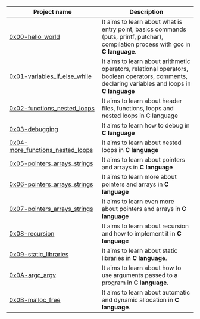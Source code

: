 | **Project name** | **Description** |
| ---------------- | --------------- |
| [0x00-hello_world](https://github.com/Dave-codd/alx-low_level_programming/tree/master/0x00-hello_world) | It aims to learn about what is entry point, basics commands (puts, printf, putchar), compilation process with gcc in **C language**. |
| [0x01-variables_if_else_while](https://github.com/Dave-codd/alx-low_level_programming/tree/master/0x01-variables_if_else_while) | It aims to learn about arithmetic operators, relational operators, boolean operators, comments, declaring variables and loops in **C language** |
| [0x02-functions_nested_loops](https://github.com/Dave-codd/alx-low_level_programming/tree/master/0x02-functions_nested_loops) | It aims to learn about header files, functions, loops and nested loops in C language |
| [0x03-debugging](https://github.com/Dave-codd/alx-low_level_programming/tree/master/0x03-debugging) |	It aims to learn how to debug in **C language** |
| [0x04-more_functions_nested_loops](https://github.com/Dave-codd/alx-low_level_programming/tree/master/0x04-more_functions_nested_loops) | It aims to learn about nested loops in **C language** |
| [0x05-pointers_arrays_strings](https://github.com/Dave-codd/alx-low_level_programming/tree/master/0x05-pointers_arrays_strings) | It aims to learn about pointers and arrays in **C language** |
| [0x06-pointers_arrays_strings](https://github.com/Dave-codd/alx-low_level_programming/tree/master/0x06-pointers_arrays_strings) | It aims to learn more about pointers and arrays in **C language** |
| [0x07-pointers_arrays_strings](https://github.com/Dave-codd/alx-low_level_programming/tree/master/0x07-pointers_arrays_strings) | It aims to learn even more about pointers and arrays in **C language** |
| [0x08-recursion](https://github.com/Dave-codd/alx-low_level_programming/tree/master/0x08-recursion) | It aims to learn about recursion and how to implement it in **C language** |
| [0x09-static_libraries](https://github.com/Dave-codd/alx-low_level_programming/tree/master/0x09-static_libraries) | It aims to learn  about static libraries in **C language**. |
| [0x0A-argc_argv](https://github.com/Dave-codd/alx-low_level_programming/tree/master/0x0A-argc_argv) | It aims to learn about how to use arguments passed to a program in **C language**. |
| [0x0B-malloc_free](https://github.com/Dave-codd/alx-low_level_programming/tree/master/0x0B-malloc_free) | It aims to learn about automatic and dynamic allocation in **C language**. |
